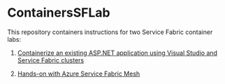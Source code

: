 # ContainersSFLab

This repository containers instructions for two Service Fabric container labs:

1. [Containerize an existing ASP.NET application using Visual Studio and Service Fabric clusters](./Instructions/ServiceFabricNative.md)

1. [Hands-on with Azure Service Fabric Mesh](./Instructions/ServiceFabricMesh/README.md)

